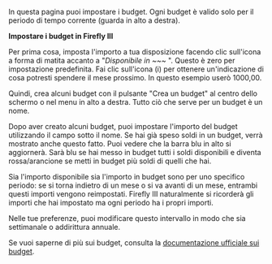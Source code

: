 In questa pagina puoi impostare i budget. Ogni budget è valido solo per il periodo di tempo corrente (guarda in alto a destra).

**Impostare i budget in Firefly III**

Per prima cosa, imposta l'importo a tua disposizione facendo clic sull'icona a forma di matita accanto a "*Disponibile in ~~~* ". Questo è zero per impostazione predefinita. Fai clic sull'icona (i) per ottenere un'indicazione di cosa potresti spendere il mese prossimo. In questo esempio userò 1000,00.

Quindi, crea alcuni budget con il pulsante "Crea un budget" al centro dello schermo o nel menu in alto a destra. Tutto ciò che serve per un budget è un nome.

Dopo aver creato alcuni budget, puoi impostare l'importo del budget utilizzando il campo sotto il nome. Se hai già speso soldi in un budget, verrà mostrato anche questo fatto. Puoi vedere che la barra blu in alto si aggiornerà. Sarà blu se hai messo in budget tutti i soldi disponibili e diventa rossa/arancione se metti in budget più soldi di quelli che hai.

Sia l'importo disponibile sia l'importo in budget sono per uno specifico periodo: se si torna indietro di un mese o si va avanti di un mese, entrambi questi importi vengono reimpostati. Firefly III naturalmente si ricorderà gli importi che hai impostato ma ogni periodo ha i propri importi.

Nelle tue preferenze, puoi modificare questo intervallo in modo che sia settimanale o addirittura annuale.

Se vuoi saperne di più sui budget, consulta la [documentazione ufficiale sui budget](https://docs.firefly-iii.org/concepts/budgets).
